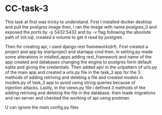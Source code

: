 # CC-task-3

This task at first was tricky to understand. First I installed docker desktop and pull the postgres image then, i ran the image with name postgres_0 and exposed the ports by -p 5432:5432 and by -v flag following the absolute path of init.sql, created a volume to get it read by postgres.


Then for creating api, i used django rest framework(drf). First created a project and app by startproject and startapp cmd then, in setting.py made some alterations in intalled_apps adding rest_framework and name of the app created and databases changing the engine to postgres form default sqlite and giving the credentials.
Then added api/ in the urlpattern of urls.py of the main app and created a urls.py file in the task_3 app for the 3 methods of adding retriving and deleting a file and created models in models.py of task_3 app to avoid using string queries because of injection attacks. Lastly, in the views.py file i defined 3 methods of the adding retriving and deleting the file in the database.
then made migrations and ran server and checked the working of api using postman.


U can ignore the main config.py files
